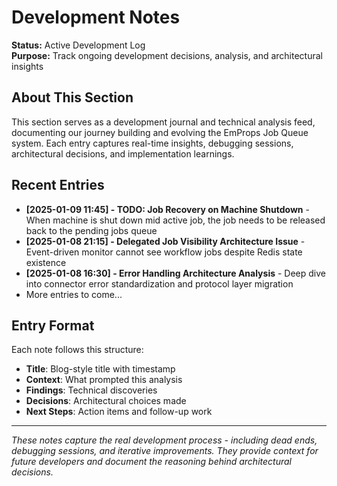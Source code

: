 # Development Notes

**Status:** Active Development Log  
**Purpose:** Track ongoing development decisions, analysis, and architectural insights

## About This Section

This section serves as a development journal and technical analysis feed, documenting our journey building and evolving the EmProps Job Queue system. Each entry captures real-time insights, debugging sessions, architectural decisions, and implementation learnings.

## Recent Entries

- **[2025-01-09 11:45] - TODO: Job Recovery on Machine Shutdown** - When machine is shut down mid active job, the job needs to be released back to the pending jobs queue
- **[2025-01-08 21:15] - Delegated Job Visibility Architecture Issue** - Event-driven monitor cannot see workflow jobs despite Redis state existence
- **[2025-01-08 16:30] - Error Handling Architecture Analysis** - Deep dive into connector error standardization and protocol layer migration
- More entries to come...

## Entry Format

Each note follows this structure:
- **Title**: Blog-style title with timestamp
- **Context**: What prompted this analysis
- **Findings**: Technical discoveries
- **Decisions**: Architectural choices made
- **Next Steps**: Action items and follow-up work

---

*These notes capture the real development process - including dead ends, debugging sessions, and iterative improvements. They provide context for future developers and document the reasoning behind architectural decisions.*